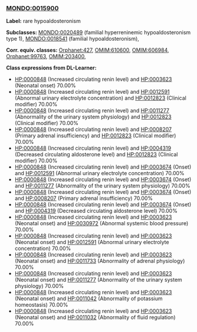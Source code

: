 
### [MONDO:0015900](http://purl.obolibrary.org/obo/MONDO_0015900)
**Label:** rare hypoaldosteronism

**Subclasses:** [MONDO:0020489](http://purl.obolibrary.org/obo/MONDO_0020489) (familial hyperreninemic hypoaldosteronism type 1), [MONDO:0018541](http://purl.obolibrary.org/obo/MONDO_0018541) (familial hypoaldosteronism), 

**Corr. equiv. classes:** [Orphanet:427](http://www.orpha.net/ORDO/Orphanet_427), [OMIM:610600](http://purl.obolibrary.org/obo/OMIM_610600), [OMIM:606984](http://purl.obolibrary.org/obo/OMIM_606984), [Orphanet:99763](http://www.orpha.net/ORDO/Orphanet_99763), [OMIM:203400](http://purl.obolibrary.org/obo/OMIM_203400), 

**Class expressions from DL-Learner:**

- [HP:0000848](http://purl.obolibrary.org/obo/HP_0000848) (Increased circulating renin level) and [HP:0003623](http://purl.obolibrary.org/obo/HP_0003623) (Neonatal onset) 70.00%
- [HP:0000848](http://purl.obolibrary.org/obo/HP_0000848) (Increased circulating renin level) and [HP:0012591](http://purl.obolibrary.org/obo/HP_0012591) (Abnormal urinary electrolyte concentration) and [HP:0012823](http://purl.obolibrary.org/obo/HP_0012823) (Clinical modifier) 70.00%
- [HP:0000848](http://purl.obolibrary.org/obo/HP_0000848) (Increased circulating renin level) and [HP:0011277](http://purl.obolibrary.org/obo/HP_0011277) (Abnormality of the urinary system physiology) and [HP:0012823](http://purl.obolibrary.org/obo/HP_0012823) (Clinical modifier) 70.00%
- [HP:0000848](http://purl.obolibrary.org/obo/HP_0000848) (Increased circulating renin level) and [HP:0008207](http://purl.obolibrary.org/obo/HP_0008207) (Primary adrenal insufficiency) and [HP:0012823](http://purl.obolibrary.org/obo/HP_0012823) (Clinical modifier) 70.00%
- [HP:0000848](http://purl.obolibrary.org/obo/HP_0000848) (Increased circulating renin level) and [HP:0004319](http://purl.obolibrary.org/obo/HP_0004319) (Decreased circulating aldosterone level) and [HP:0012823](http://purl.obolibrary.org/obo/HP_0012823) (Clinical modifier) 70.00%
- [HP:0000848](http://purl.obolibrary.org/obo/HP_0000848) (Increased circulating renin level) and [HP:0003674](http://purl.obolibrary.org/obo/HP_0003674) (Onset) and [HP:0012591](http://purl.obolibrary.org/obo/HP_0012591) (Abnormal urinary electrolyte concentration) 70.00%
- [HP:0000848](http://purl.obolibrary.org/obo/HP_0000848) (Increased circulating renin level) and [HP:0003674](http://purl.obolibrary.org/obo/HP_0003674) (Onset) and [HP:0011277](http://purl.obolibrary.org/obo/HP_0011277) (Abnormality of the urinary system physiology) 70.00%
- [HP:0000848](http://purl.obolibrary.org/obo/HP_0000848) (Increased circulating renin level) and [HP:0003674](http://purl.obolibrary.org/obo/HP_0003674) (Onset) and [HP:0008207](http://purl.obolibrary.org/obo/HP_0008207) (Primary adrenal insufficiency) 70.00%
- [HP:0000848](http://purl.obolibrary.org/obo/HP_0000848) (Increased circulating renin level) and [HP:0003674](http://purl.obolibrary.org/obo/HP_0003674) (Onset) and [HP:0004319](http://purl.obolibrary.org/obo/HP_0004319) (Decreased circulating aldosterone level) 70.00%
- [HP:0000848](http://purl.obolibrary.org/obo/HP_0000848) (Increased circulating renin level) and [HP:0003623](http://purl.obolibrary.org/obo/HP_0003623) (Neonatal onset) and [HP:0030972](http://purl.obolibrary.org/obo/HP_0030972) (Abnormal systemic blood pressure) 70.00%
- [HP:0000848](http://purl.obolibrary.org/obo/HP_0000848) (Increased circulating renin level) and [HP:0003623](http://purl.obolibrary.org/obo/HP_0003623) (Neonatal onset) and [HP:0012591](http://purl.obolibrary.org/obo/HP_0012591) (Abnormal urinary electrolyte concentration) 70.00%
- [HP:0000848](http://purl.obolibrary.org/obo/HP_0000848) (Increased circulating renin level) and [HP:0003623](http://purl.obolibrary.org/obo/HP_0003623) (Neonatal onset) and [HP:0011733](http://purl.obolibrary.org/obo/HP_0011733) (Abnormality of adrenal physiology) 70.00%
- [HP:0000848](http://purl.obolibrary.org/obo/HP_0000848) (Increased circulating renin level) and [HP:0003623](http://purl.obolibrary.org/obo/HP_0003623) (Neonatal onset) and [HP:0011277](http://purl.obolibrary.org/obo/HP_0011277) (Abnormality of the urinary system physiology) 70.00%
- [HP:0000848](http://purl.obolibrary.org/obo/HP_0000848) (Increased circulating renin level) and [HP:0003623](http://purl.obolibrary.org/obo/HP_0003623) (Neonatal onset) and [HP:0011042](http://purl.obolibrary.org/obo/HP_0011042) (Abnormality of potassium homeostasis) 70.00%
- [HP:0000848](http://purl.obolibrary.org/obo/HP_0000848) (Increased circulating renin level) and [HP:0003623](http://purl.obolibrary.org/obo/HP_0003623) (Neonatal onset) and [HP:0011032](http://purl.obolibrary.org/obo/HP_0011032) (Abnormality of fluid regulation) 70.00%


